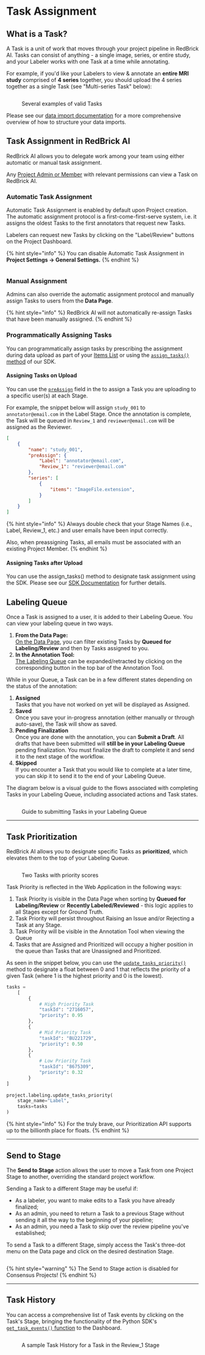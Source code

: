 # Task Assignment

## What is a Task?

A Task is a unit of work that moves through your project pipeline in RedBrick AI. Tasks can consist of anything - a single image, series, or entire study, and your Labeler works with one Task at a time while annotating.

For example, if you'd like your Labelers to view & annotate an **entire MRI study** comprised of **4 series** together, you should upload the 4 series together as a single Task (see "Multi-series Task" below):

<figure><img src="../.gitbook/assets/image (21).png" alt=""><figcaption><p>Several examples of valid Tasks</p></figcaption></figure>

Please see our [data import documentation](../importing-data/import-cloud-data.md#items-list) for a more comprehensive overview of how to structure your data imports.

## Task Assignment in RedBrick AI

RedBrick AI allows you to delegate work among your team using either automatic or manual task assignment.&#x20;

Any [Project Admin or Member](../organizations/what-is-an-organization.md#project-level-roles) with relevant permissions can view a Task on RedBrick AI.

### **Automatic Task Assignment**

Automatic Task Assignment is enabled by default upon Project creation. The automatic assignment protocol is a first-come-first-serve system, i.e. it assigns the oldest Tasks to the first annotators that request new Tasks.

Labelers can request new Tasks by clicking on the "Label/Review" buttons on the Project Dashboard.

{% hint style="info" %}
You can disable Automatic Task Assignment in **Project Settings -> General Settings.**
{% endhint %}

<figure><img src="../.gitbook/assets/app.redbrickai.com_a717f7d8-8a19-4346-b9b4-a90c8d6875ba_team (5).png" alt=""><figcaption></figcaption></figure>

### **Manual Assignment**

Admins can also override the automatic assignment protocol and manually assign Tasks to users from the **Data Page**.&#x20;

{% hint style="info" %}
RedBrick AI will not automatically re-assign Tasks that have been manually assigned.&#x20;
{% endhint %}

### **Programmatically Assigning Tasks**

You can programmatically assign tasks by prescribing the assignment during data upload as part of your [Items List](../importing-data/import-cloud-data/creating-an-items-list.md#upload-an-items-list-to-your-project) or using the [`assign_tasks()` method](https://redbrick-sdk.readthedocs.io/en/stable/sdk.html#redbrick.labeling.Labeling.assign\_tasks) of our SDK.

#### Assigning Tasks on Upload

You can use the [`preAssign`](../python-sdk/formats/full-format-reference.md#preassign-stagename-string-string) field in the to assign a Task you are uploading to a specific user(s) at each Stage.

For example, the snippet below will assign `study_001` to `annotator@email.com` in the Label Stage. Once the annotation is complete, the Task will be queued in `Review_1` and `reviewer@email.com` will be assigned as the Reviewer.

```json
[
    {
        "name": "study_001", 
        "preAssign": {
            "Label": "annotator@email.com",
            "Review_1": "reviewer@email.com"
        },
        "series": [
            {
                "items": "ImageFile.extension", 
            }
        ]
    }
]
```

{% hint style="info" %}
Always double check that your Stage Names (i.e., Label, Review\_1, etc.) and user emails have been input correctly.&#x20;

Also, when preassigning Tasks, all emails must be associated with an existing Project Member.
{% endhint %}

#### Assigning Tasks after Upload

You can use the assign\_tasks() method to designate task assignment using the SDK. Please see our [SDK Documentation](https://redbrick-sdk.readthedocs.io/en/stable/sdk.html#redbrick.labeling.Labeling.assign\_tasks) for further details.

## Labeling Queue

Once a Task is assigned to a user, it is added to their Labeling Queue. You can view your labeling queue in two ways.

1. **From the Data Page:** \
   [On the Data Page](https://app.tango.us/app/workflow/Labeling-Queue-on-Data-Dashboard-b79b4d8562d34bc6a33d6cce0aa4476e), you can filter existing Tasks by **Queued for Labeling/Review** and then by Tasks assigned to you.
2. **In the Annotation Tool:**\
   [The Labeling Queue](https://app.tango.us/app/workflow/View-Labeling-Queue-in-Tool-17a013c7a161415c85cba3369344cae2) can be expanded/retracted by clicking on the corresponding button in the top bar of the Annotation Tool.&#x20;

While in your Queue, a Task can be in a few different states depending on the status of the annotation:&#x20;

1. **Assigned**\
   Tasks that you have not worked on yet will be displayed as Assigned.
2. **Saved**\
   Once you save your in-progress annotation (either manually or through auto-save), the Task will show as saved.&#x20;
3. **Pending Finalization**\
   Once you are done with the annotation, you can **Submit a Draft**. All drafts that have been submitted will **still be in your Labeling Queue** pending finalization. You must finalize the draft to complete it and send it to the next stage of the workflow.
4. **Skipped**\
   If you encounter a Task that you would like to complete at a later time, you can skip it to send it to the end of your Labeling Queue.&#x20;

The diagram below is a visual guide to the flows associated with completing Tasks in your Labeling Queue, including associated actions and Task states.

<figure><img src="../.gitbook/assets/Group 30489 (3).png" alt=""><figcaption><p>Guide to submitting Tasks in your Labeling Queue</p></figcaption></figure>

***

## Task Prioritization

RedBrick AI allows you to designate specific Tasks as **prioritized**, which elevates them to the top of your Labeling Queue.

<figure><img src="../.gitbook/assets/image (22).png" alt=""><figcaption><p>Two Tasks with priority scores</p></figcaption></figure>

Task Priority is reflected in the Web Application in the following ways:

1. Task Priority is visible in the Data Page when sorting by **Queued for Labeling/Review** or **Recently Labeled/Reviewed** - this logic applies to all Stages except for Ground Truth.
2. Task Priority will persist throughout Raising an Issue and/or Rejecting a Task at any Stage.
3. Task Priority will be visible in the Annotation Tool when viewing the Queue
4. Tasks that are Assigned and Prioritized will occupy a higher position in the queue than Tasks that are Unassigned and Prioritized.

As seen in the snippet below, you can use the [`update_tasks_priority()`](https://redbrick-sdk.readthedocs.io/en/stable/sdk.html#labeling) method to designate a float between 0 and 1 that reflects the priority of a given Task (where 1 is the highest priority and 0 is the lowest).

```python
tasks = 
    [
        {
            # High Priority Task
            "taskId": "2716057",
            "priority": 0.95
        },
        {
            # Mid Priority Task
            "taskId": "BU221729",
            "priority": 0.50
        },
        {
            # Low Priority Task
            "taskId": "8675309",
            "priority": 0.32
        }
]
    
project.labeling.update_tasks_priority(
    stage_name="Label", 
    tasks=tasks
)
```

{% hint style="info" %}
For the truly brave, our Prioritization API supports up to the billionth place for floats.
{% endhint %}

***

## Send to Stage

The **Send to Stage** action allows the user to move a Task from one Project Stage to another, overriding the standard project workflow.&#x20;

Sending a Task to a different Stage may be useful if:

* As a labeler, you want to make edits to a Task you have already finalized;
* As an admin, you need to return a Task to a previous Stage without sending it all the way to the beginning of your pipeline;
* As an admin, you need a Task to skip over the review pipeline you've established;

To send a Task to a different Stage, simply access the Task's three-dot menu on the Data page and click on the desired destination Stage.

<figure><img src="../.gitbook/assets/Screenshot 2024-07-04 at 7.24.15 PM (1).png" alt=""><figcaption></figcaption></figure>

{% hint style="warning" %}
The Send to Stage action is disabled for Consensus Projects!
{% endhint %}

***

## Task History

You can access a comprehensive list of Task events by clicking on the Task's Stage, bringing the functionality of the Python SDK's [`get_task_events()` function](https://sdk.redbrickai.com/sdk.html#redbrick.export.Export.get\_task\_events) to the Dashboard.

<figure><img src="../.gitbook/assets/CleanShot 2024-09-12 at 13.30.52@2x.png" alt=""><figcaption><p>A sample Task History for a Task in the Review_1 Stage</p></figcaption></figure>
